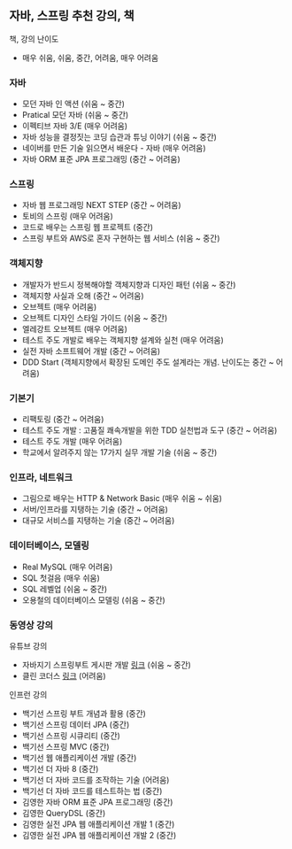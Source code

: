 ## 자바, 스프링 추천 강의, 책

책, 강의 난이도
- 매우 쉬움, 쉬움, 중간, 어려움, 매우 어려움

### 자바 

- 모던 자바 인 액션 (쉬움 ~ 중간)
- Pratical 모던 자바 (쉬움 ~ 중간)
- 이펙티브 자바 3/E (매우 어려움)
- 자바 성능을 결정짓는 코딩 습관과 튜닝 이야기 (쉬움 ~ 중간)
- 네이버를 만든 기술 읽으면서 배운다 - 자바 (매우 어려움)
- 자바 ORM 표준 JPA 프로그래밍 (중간 ~ 어려움)

### 스프링

- 자바 웹 프로그래밍 NEXT STEP (중간 ~ 어려움)
- 토비의 스프링 (매우 어려움)
- 코드로 배우는 스프링 웹 프로젝트 (중간)
- 스프링 부트와 AWS로 혼자 구현하는 웹 서비스 (쉬움 ~ 중간)

### 객체지향

- 개발자가 반드시 정복해야할 객체지향과 디자인 패턴 (쉬움 ~ 중간)
- 객체지향 사실과 오해 (중간 ~ 어려움)
- 오브젝트 (매우 어려움)
- 오브젝트 디자인 스타일 가이드 (쉬움 ~ 중간)
- 엘레강트 오브젝트 (매우 어려움)
- 테스트 주도 개발로 배우는 객체지향 설계와 실천 (매우 어려움)
- 실전 자바 소프트웨어 개발 (중간 ~ 어려움)
- DDD Start (객체지향에서 확장된 도메인 주도 설계라는 개념. 난이도는 중간 ~ 어려움)

### 기본기

- 리팩토링 (중간 ~ 어려움)
- 테스트 주도 개발 : 고품질 쾌속개발을 위한 TDD 실천법과 도구 (중간 ~ 어려움)
- 테스트 주도 개발 (매우 어려움)
- 학교에서 알려주지 않는 17가지 실무 개발 기술 (쉬움 ~ 중간)

### 인프라, 네트워크

- 그림으로 배우는 HTTP & Network Basic (매우 쉬움 ~ 쉬움)
- 서버/인프라를 지탱하는 기술 (중간 ~ 어려움)
- 대규모 서비스를 지탱하는 기술 (중간 ~ 어려움)

### 데이터베이스, 모델링

- Real MySQL (매우 어려움)
- SQL 첫걸음 (매우 쉬움)
- SQL 레벨업 (쉬움 ~ 중간)
- 오용철의 데이터베이스 모델링 (쉬움 ~ 중간)

### 동영상 강의 

유튜브 강의
- 자바지기 스프링부트 게시판 개발 [링크](https://www.youtube.com/watch?v=JUKehW-c484&list=PLqaSEyuwXkSppQAjwjXZgKkjWbFoUdNXC) (쉬움 ~ 중간)
- 클린 코더스 [링크](https://www.youtube.com/watch?v=60lLSe1phks) (어려움)

인프런 강의
- 백기선 스프링 부트 개념과 활용 (중간)
- 백기선 스프링 데이터 JPA (중간)
- 백기선 스프링 시큐리티 (중간)
- 백기선 스프링 MVC (중간)
- 백기선 웹 애플리케이션 개발 (중간)
- 백기선 더 자바 8 (중간)
- 백기선 더 자바 코드를 조작하는 기술 (어려움)
- 백기선 더 자바 코드를 테스트하는 법 (중간)
- 김영한 자바 ORM 표준 JPA 프로그래밍 (중간)
- 김영한 QueryDSL (중간)
- 김영한 실전 JPA 웹 애플리케이션 개발 1 (중간)
- 김영한 실전 JPA 웹 애플리케이션 개발 2 (중간)